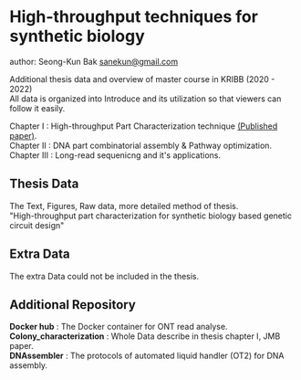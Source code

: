 # High-throughput techniques for synthetic biology

author: Seong-Kun Bak <sanekun@gmail.com>

Additional thesis data and overview of master course in KRIBB (2020 - 2022)  
All data is organized into Introduce and its utilization so that viewers can follow it easily.

Chapter I : High-throughput Part Characterization technique [(Published paper)](https://doi.org/10.4014/jmb.2207.07013).   
Chapter II : DNA part combinatorial assembly & Pathway optimization.  
Chapter III : Long-read sequenicng and it's applications.


## Thesis Data

The Text, Figures, Raw data, more detailed method of thesis.  
"High-throughput part characterization for synthetic biology based genetic circuit design"


## Extra Data

The extra Data could not be included in the thesis.  


## Additional Repository

**Docker hub** : The Docker container for ONT read analyse.  
**Colony_characterization** : Whole Data describe in thesis chapter I, JMB paper.  
**DNAssembler** : The protocols of automated liquid handler (OT2) for DNA assembly.  

